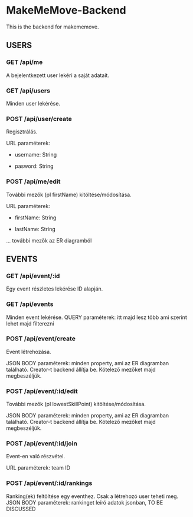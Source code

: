 # MakeMeMove-Backend

This is the backend for makememove.


## USERS

### GET /api/me

A bejelentkezett user lekéri a saját adatait.

  

### GET /api/users

Minden user lekérése.

  

### POST /api/user/create

Regisztrálás.

URL paraméterek:

* username: String

* pasword: String

  

### POST /api/me/edit

További mezők (pl firstName) kitöltése/módosítása.

URL paraméterek:

* firstName: String

* lastName: String

… további mezők az ER diagramból


## EVENTS

### GET /api/event/:id

Egy event részletes lekérése ID alapján.

  

### GET /api/events

Minden event lekérése.
QUERY paraméterek: itt majd lesz több ami szerint lehet majd filterezni
  

### POST /api/event/create

Event létrehozása.

JSON BODY paraméterek: minden property, ami az ER diagramban található. Creator-t backend állítja be. Kötelező mezőket majd megbeszéljük. 

### POST /api/event/:id/edit

További mezők (pl lowestSkillPoint) kitöltése/módosítása.

JSON BODY paraméterek: minden property, ami az ER diagramban található. Creator-t backend állítja be. Kötelező mezőket majd megbeszéljük. 

### POST /api/event/:id/join

Event-en való részvétel.

URL paraméterek: team ID

### POST /api/event/:id/rankings
Ranking(ek) feltöltése egy eventhez. Csak a létrehozó user teheti meg.
JSON BODY paraméterek: rankinget leíró adatok jsonban, TO BE DISCUSSED
